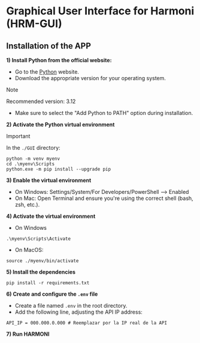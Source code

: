 # Graphical User Interface for Harmoni (HRM-GUI)

## Installation of the APP

**1) Install Python from the official website:**

* Go to the [Python](https://www.python.org/downloads/) website.
* Download the appropriate version for your operating system.
> [!NOTE]
> Recommended version: 3.12
* Make sure to select the "Add Python to PATH" option during installation.

**2) Activate the Python virtual environment**  
> [!IMPORTANT]  
> In the `./GUI` directory:
```
python -m venv myenv
cd .\myenv\Scripts
python.exe -m pip install --upgrade pip
```

**3) Enable the virtual environment**

* On Windows: Settings/System/For Developers/PowerShell --> Enabled
* On Mac: Open Terminal and ensure you're using the correct shell (bash, zsh, etc.).


**4) Activate the virtual environment**
* On Windows
```
.\myenv\Scripts\Activate 
```
* On MacOS:
```
source ./myenv/bin/activate
```

**5) Install the dependencies**

```
pip install -r requirements.txt
```

**6) Create and configure the `.env` file**
* Create a file named `.env` in the root directory.
* Add the following line, adjusting the API IP address:

```
API_IP = 000.000.0.000 # Reemplazar por la IP real de la API 
```

**7) Run HARMONI**
